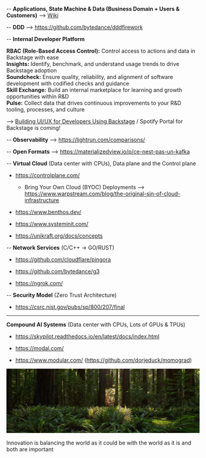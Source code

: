 -- **Applications, State Machine & Data (Business Domain + Users & Customers)**  --> [Wiki](https://github.com/ankumar/Open-software-design/wiki)

-- **DDD** --> https://github.com/bytedance/dddfirework

-- **Internal Developer Platform**  

**RBAC (Role-Based Access Control):** Control access to actions and data in Backstage with ease  
**Insights:** Identify, benchmark, and understand usage trends to drive Backstage adoption  
**Soundcheck:** Ensure quality, reliability, and alignment of software development with codified checks and guidance  
**Skill Exchange:** Build an internal marketplace for learning and growth opportunities within R&D  
**Pulse:** Collect data that drives continuous improvements to your R&D tooling, processes, and culture  

--> [Building UI/UX for Developers Using Backstage](https://backstage.spotify.com/docs/) / Spotify Portal for Backstage is coming!

-- **Observability** --> https://lightrun.com/comparisons/    

-- **Open Formats** --> https://materializedview.io/p/ce-nest-pas-un-kafka

-- **Virtual Cloud** (Data center with CPUs), Data plane and the Control plane

- https://controlplane.com/  
  - Bring Your Own Cloud (BYOC) Deployments --> https://www.warpstream.com/blog/the-original-sin-of-cloud-infrastructure

- https://www.benthos.dev/
- https://www.systeminit.com/
- https://unikraft.org/docs/concepts

-- **Network Services**  (C/C++ -> GO/RUST)

- https://github.com/cloudflare/pingora
  
- https://github.com/bytedance/g3
  
- https://ngrok.com/

-- **Security Model** (Zero Trust Architecture)

- https://csrc.nist.gov/pubs/sp/800/207/final

---
**Compound AI Systems**  (Data center with CPUs, Lots of GPUs & TPUs)
- https://skypilot.readthedocs.io/en/latest/docs/index.html  

- https://modal.com/  

- https://www.modular.com/ (https://github.com/dorjeduck/momograd)
     
![](https://github.com/ankumar/architecture/blob/main/images/product%20development%2C%20change%2C%20and%20improvement.jpeg)

Innovation is balancing the world as it could be with the world as it is and both are important


